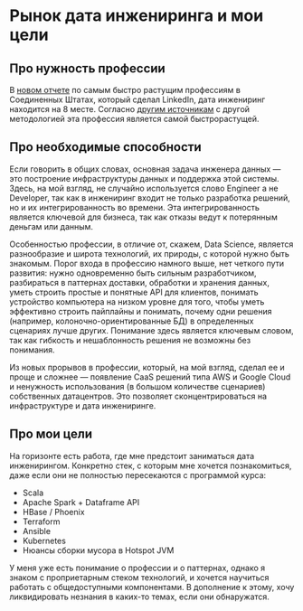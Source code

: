 # Рынок дата инжениринга и мои цели

## Про нужность профессии

В [новом отчете](https://business.linkedin.com/content/dam/me/business/en-us/talent-solutions/emerging-jobs-report/Emerging_Jobs_Report_U.S._FINAL.pdf) по самым быстро растущим профессиям в Соединенных Штатах, который сделал LinkedIn, дата инжениринг находится на 8 месте. Согласно [другим источникам](https://insights.dice.com/2019/06/04/data-engineer-remains-top-demand-job/) с другой методологией эта профессия является самой быстрорастущей.

## Про необходимые способности

Если говорить в общих словах, основная задача инженера данных — это построение инфраструктуры данных и поддержка этой системы. Здесь, на мой взгляд, не случайно используется слово Engineer а не Developer, так как в инжениринг входит не только разработка решений, но и их интегрированность во времени. Эта
интегрированность является ключевой для бизнеса, так как отказы ведут к потерянным деньгам или данным.

Особенностью профессии, в отличие от, скажем, Data Science, является разнообразие и широта технологий, их природы, с которой нужно быть знакомым. Порог входа в профессию намного выше, нет четкого пути развития: нужно одновременно быть сильным разработчиком, разбираться в паттернах доставки, обработки и хранения данных, уметь строить простые и понятные API для клиентов, понимать устройство компьютера на низком уровне для того, чтобы уметь эффективно строить пайплайны и понимать, почему одни решения (например, колоночно-ориентированные БД) в определенных сценариях лучше других. Понимание здесь является ключевым словом, так как гибкость и нешаблонность решения не возможны без понимания.

Из новых прорывов в профессии, который, на мой взгляд, сделал ее и проще и сложнее — появление CaaS решений типа AWS и Google Cloud и ненужность использования (в большом количестве сценариев) собственных датацентров. Это позволяет сконцентрироваться на инфраструктуре и дата инжениринге.

## Про мои цели

На горизонте есть работа, где мне предстоит заниматься дата инженирингом. Конкретно стек, с которым мне хочется познакомиться, даже если они не полностью пересекаются с программой курса:

- Scala
- Apache Spark + Dataframe API
- HBase / Phoenix
- Terraform
- Ansible
- Kubernetes
- Нюансы сборки мусора в Hotspot JVM

У меня уже есть понимание о профессии и о паттернах, однако я знаком с проприетарным стеком технологий, и хочется научиться работать с общедоступными компонентами. В дополнение к этому, хочу ликвидировать незнания в каких-то темах, если они обнаружатся.